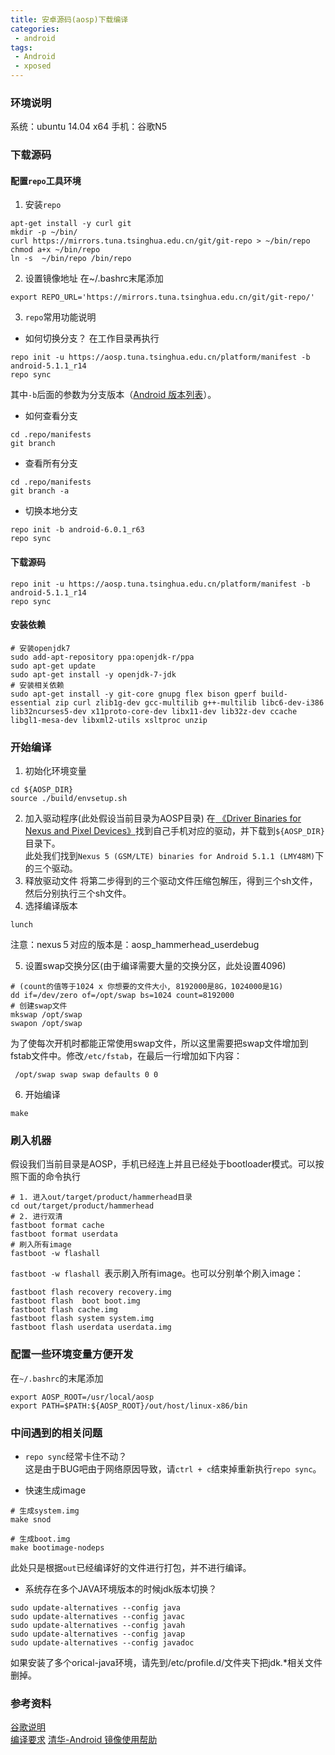 ```yaml
---
title: 安卓源码(aosp)下载编译
categories:
 - android
tags:
 - Android
 - xposed
---
```


### 环境说明
系统：ubuntu 14.04 x64
手机：谷歌N5
### 下载源码
#### 配置`repo`工具环境
1. 安装`repo`
```
apt-get install -y curl git
mkdir -p ~/bin/
curl https://mirrors.tuna.tsinghua.edu.cn/git/git-repo > ~/bin/repo
chmod a+x ~/bin/repo
ln -s  ~/bin/repo /bin/repo
```
2. 设置镜像地址
在~/.bashrc末尾添加
```
export REPO_URL='https://mirrors.tuna.tsinghua.edu.cn/git/git-repo/'
```
3. `repo`常用功能说明

* 如何切换分支？
在工作目录再执行
```
repo init -u https://aosp.tuna.tsinghua.edu.cn/platform/manifest -b android-5.1.1_r14
repo sync
```
其中`-b`后面的参数为分支版本（[Android 版本列表](https://source.android.com/source/build-numbers#source-code-tags-and-builds)）。

* 如何查看分支
```
cd .repo/manifests
git branch
```

* 查看所有分支
```
cd .repo/manifests
git branch -a
```

* 切换本地分支
```
repo init -b android-6.0.1_r63
repo sync
```

#### 下载源码
```
repo init -u https://aosp.tuna.tsinghua.edu.cn/platform/manifest -b android-5.1.1_r14
repo sync
```

#### 安装依赖

```
# 安装openjdk7
sudo add-apt-repository ppa:openjdk-r/ppa
sudo apt-get update
sudo apt-get install -y openjdk-7-jdk
# 安装相关依赖
sudo apt-get install -y git-core gnupg flex bison gperf build-essential zip curl zlib1g-dev gcc-multilib g++-multilib libc6-dev-i386 lib32ncurses5-dev x11proto-core-dev libx11-dev lib32z-dev ccache libgl1-mesa-dev libxml2-utils xsltproc unzip
```

### 开始编译
1. 初始化环境变量
```
cd ${AOSP_DIR}
source ./build/envsetup.sh
```
2. 加入驱动程序(此处假设当前目录为AOSP目录)
在[
《Driver Binaries for Nexus and Pixel Devices》](https://developers.google.com/android/drivers)找到自己手机对应的驱动，并下载到`${AOSP_DIR}`目录下。  
此处我们找到`Nexus 5 (GSM/LTE) binaries for Android 5.1.1 (LMY48M)`下的三个驱动。
3. 释放驱动文件
将第二步得到的三个驱动文件压缩包解压，得到三个sh文件，然后分别执行三个sh文件。
4. 选择编译版本
```
lunch
```
注意：nexus５对应的版本是：aosp_hammerhead_userdebug

5. 设置swap交换分区(由于编译需要大量的交换分区，此处设置4096)
```
# (count的值等于1024 x 你想要的文件大小, 8192000是8G，1024000是1G)
dd if=/dev/zero of=/opt/swap bs=1024 count=8192000
# 创建swap文件
mkswap /opt/swap
swapon /opt/swap
```
为了使每次开机时都能正常使用swap文件，所以这里需要把swap文件增加到fstab文件中。修改`/etc/fstab`，在最后一行增加如下内容：
```
 /opt/swap swap swap defaults 0 0
```
6. 开始编译
```
make
```

### 刷入机器
假设我们当前目录是AOSP，手机已经连上并且已经处于bootloader模式。可以按照下面的命令执行
```
# 1. 进入out/target/product/hammerhead目录
cd out/target/product/hammerhead
# 2. 进行双清
fastboot format cache
fastboot format userdata
# 刷入所有image
fastboot -w flashall  
```
`fastboot -w flashall `表示刷入所有image。也可以分别单个刷入image：
```
fastboot flash recovery recovery.img
fastboot flash  boot boot.img
fastboot flash cache.img
fastboot flash system system.img
fastboot flash userdata userdata.img
```

### 配置一些环境变量方便开发
在`~/.bashrc`的末尾添加
```
export AOSP_ROOT=/usr/local/aosp
export PATH=$PATH:${AOSP_ROOT}/out/host/linux-x86/bin
```
### 中间遇到的相关问题
* `repo sync`经常卡住不动？  
这是由于BUG吧由于网络原因导致，请`ctrl + c`结束掉重新执行`repo sync`。

* 快速生成image

```
# 生成system.img
make snod

# 生成boot.img
make bootimage-nodeps
```
此处只是根据`out`已经编译好的文件进行打包，并不进行编译。

* 系统存在多个JAVA环境版本的时候jdk版本切换？
```
sudo update-alternatives --config java
sudo update-alternatives --config javac
sudo update-alternatives --config javah
sudo update-alternatives --config javap
sudo update-alternatives --config javadoc
```
如果安装了多个orical-java环境，请先到/etc/profile.d/文件夹下把jdk.\*相关文件删掉。

### 参考资料
[谷歌说明](https://source.android.com/setup/initializing)  
[编译要求](https://source.android.com/source/requirements)
[清华-Android 镜像使用帮助](https://mirrors.tuna.tsinghua.edu.cn/help/AOSP/)
